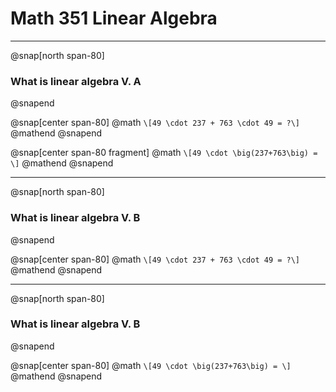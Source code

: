 # **Math 351 Linear Algebra**

---

@snap[north span-80]
### What is linear algebra V. A
@snapend

@snap[center span-80]
@math
`\[49 \cdot 237 + 763 \cdot 49 = ?\]`
@mathend
@snapend

@snap[center span-80 fragment]
@math
`\[49 \cdot \big(237+763\big) = \]`
@mathend
@snapend

---

@snap[north span-80]
### What is linear algebra V. B
@snapend


@snap[center span-80]
@math
`\[49 \cdot 237 + 763 \cdot 49 = ?\]`
@mathend
@snapend

---

@snap[north span-80]
### What is linear algebra V. B
@snapend

@snap[center span-80]
@math
`\[49 \cdot \big(237+763\big) = \]`
@mathend
@snapend

